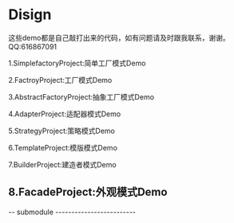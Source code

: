 # Disign

这些demo都是自己敲打出来的代码，如有问题请及时跟我联系，谢谢。QQ:616867091

1.SimplefactoryProject:简单工厂模式Demo

2.FactroyProject:工厂模式Demo

3.AbstractFactoryProject:抽象工厂模式Demo

4.AdapterProject:适配器模式Demo

5.StrategyProject:策略模式Demo

6.TemplateProject:模版模式Demo

7.BuilderProject:建造者模式Demo

8.FacadeProject:外观模式Demo
-----------------------
--   submodule -------------------------

